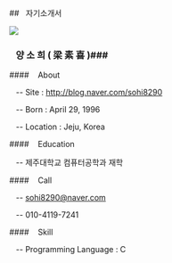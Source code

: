##&nbsp;&nbsp;&nbsp;자기소개서

![](http://postfiles14.naver.net/20160329_237/sohi8290_1459230611788ln8Rv_JPEG/face2.jpg?type=w2)

 ### &nbsp;&nbsp;&nbsp;양 소 희 ( 梁 素 喜 )###

####&nbsp;&nbsp;&nbsp;&nbsp;About

&nbsp;&nbsp;&nbsp;-- Site : http://blog.naver.com/sohi8290

&nbsp;&nbsp;&nbsp;-- Born : April 29, 1996

&nbsp;&nbsp;&nbsp;-- Location : Jeju, Korea

####&nbsp;&nbsp;&nbsp;&nbsp;Education

&nbsp;&nbsp;&nbsp;-- 제주대학교 컴퓨터공학과 재학

####&nbsp;&nbsp;&nbsp;&nbsp;Call 

&nbsp;&nbsp;&nbsp;-- <a href="sohi8290@naver.com"> sohi8290@naver.com </a>

&nbsp;&nbsp;&nbsp;-- 010-4119-7241

####&nbsp;&nbsp;&nbsp;&nbsp;Skill 

&nbsp;&nbsp;&nbsp;-- Programming Language : C

